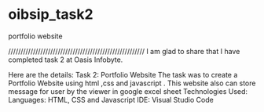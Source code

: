 # oibsip_task2

 portfolio website

///////////////////////////////////////////////////////
I am glad to share that I have completed task 2 at Oasis Infobyte.

Here are the details:
Task 2: Portfolio Website
The task was to create a Portfolio Website using html ,css and javascript .
This website also can store message  for user by the viewer in google excel sheet 
Technologies Used:
Languages: HTML, CSS and Javascript
IDE: Visual Studio Code
